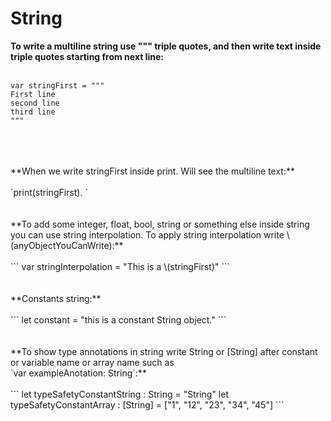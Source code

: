 #  String 


**To write a multiline string use """ triple quotes, and then write text inside triple quotes starting from next line:** 
<br />
<br />
```
var stringFirst = """
First line 
second line 
third line
"""
```

<br />
<br />
<br />
**When we write  stringFirst  inside print. Will see the multiline text:**
<br />
<br />
`print(stringFirst). `
<br />
<br />
<br />
**To add some integer, float, bool, string or something else inside string you can use  string interpolation. To apply string interpolation write \(anyObjectYouCanWrite):**
<br />
<br />
```
var stringInterpolation = "This is a \(stringFirst)"
```

<br />
<br />
<br />
**Constants string:**
<br />
<br />
```
let constant = "this is a constant String object."
```

<br />
<br />
<br />
**To show type annotations in string write String or [String] after constant or variable name or array name such as
<br />`var exampleAnotation: String`:**
<br />
<br />
```
let typeSafetyConstantString : String = "String"
let typeSafetyConstantArray : [String] = ["1", "12", "23", "34", "45"]
```
